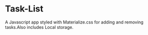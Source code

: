 # Task-List
A Javascript app styled with Materialize.css for adding and removing tasks.Also includes Local storage.
